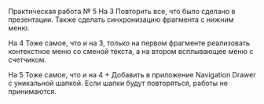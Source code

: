 Практическая работа № 5
На 3
Повторить все, что было сделано в презентации. Также сделать синхронизацию фрагмента с нижним меню.

На 4
Тоже самое, что и на 3, только на первом фрагменте реализовать контекстное меню со сменой текста, а на втором всплывающее меню с счетчиком.

На 5
Тоже самое, что и на 4 + Добавить в приложение Navigation Drawer с уникальной шапкой. Если шапки будут повторяться, работы не принимаются.
